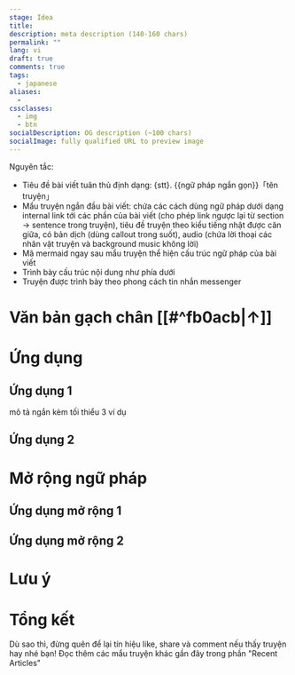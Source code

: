 ```yaml
---
stage: Idea
title:
description: meta description (140‑160 chars)
permalink: ""
lang: vi
draft: true
comments: true
tags:
  - japanese
aliases:
  - 
cssclasses:
  - img
  - btn
socialDescription: OG description (~100 chars)
socialImage: fully qualified URL to preview image
---
```

Nguyên tắc:
- Tiêu đề bài viết tuân thủ định dạng: {stt}. {{ngữ pháp ngắn gọn}}「tên truyện」
- Mẩu truyện ngắn đầu bài viết: chứa các cách dùng ngữ pháp dưới dạng internal link tới các phần của bài viết (cho phép link ngược lại từ section -> sentence trong truyện), tiêu đề truyện theo kiểu tiếng nhật được căn giữa, có bản dịch (dùng callout trong suốt), audio (chứa lời thoại các nhân vật truyện và background music không lời)
- Mã mermaid ngay sau mẩu truyện thể hiện cấu trúc ngữ pháp của bài viết
- Trình bày cấu trúc nội dung như phía dưới
- Truyện được trình bày theo phong cách tin nhắn messenger

# Văn bản gạch chân [[#^fb0acb|↑]]

# Ứng dụng

## Ứng dụng 1
mô tả ngắn kèm tối thiểu 3 ví dụ
## Ứng dụng 2

# Mở rộng ngữ pháp

## Ứng dụng mở rộng 1

## Ứng dụng mở rộng 2


# Lưu ý

# Tổng kết


Dù sao thì, đừng quên để lại tín hiệu like, share và comment nếu thấy truyện hay nhé bạn! Đọc thêm các mẩu truyện khác gần đây trong phần "Recent Articles" 









